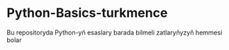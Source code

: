 # Python-Basics-turkmence
Bu repositoryda Python-yň esaslary barada bilmeli zatlaryňyzyň hemmesi bolar
